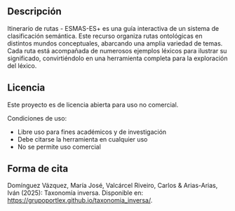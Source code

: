## Descripción

Itinerario de rutas - ESMAS-ES+ es una guía interactiva de un sistema de clasificación semántica. Este recurso organiza rutas ontológicas en distintos mundos conceptuales, abarcando una amplia variedad de temas. Cada ruta está acompañada de numerosos ejemplos léxicos para ilustrar su significado, convirtiéndolo en una herramienta completa para la exploración del léxico.

## Licencia

Este proyecto es de licencia abierta para uso no comercial.

Condiciones de uso:
- Libre uso para fines académicos y de investigación
- Debe citarse la herramienta en cualquier uso
- No se permite uso comercial

## Forma de cita

Domínguez Vázquez, María José, Valcárcel Riveiro, Carlos & Arias-Arias, Iván (2025): Taxonomía inversa. Disponible en: https://grupoportlex.github.io/taxonomia_inversa/. 


